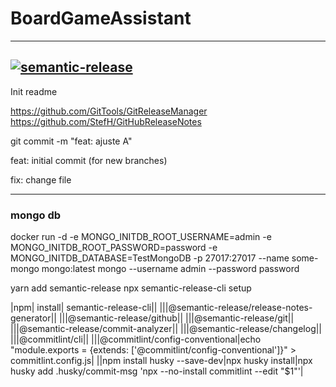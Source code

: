 # BoardGameAssistant
---
[![semantic-release](https://img.shields.io/badge/%20%20%F0%9F%93%A6%F0%9F%9A%80-semantic--release-e10079.svg)](https://github.com/semantic-release/semantic-release)
---

Init readme



https://github.com/GitTools/GitReleaseManager
https://github.com/StefH/GitHubReleaseNotes

 git commit -m "feat: ajuste A"
 
 feat: initial commit (for new branches)
 
 fix: change file

---
### mongo db
docker run -d  -e MONGO_INITDB_ROOT_USERNAME=admin -e MONGO_INITDB_ROOT_PASSWORD=password -e MONGO_INITDB_DATABASE=TestMongoDB   -p 27017:27017   --name some-mongo   mongo:latest
mongo --username admin --password password


yarn add semantic-release
npx semantic-release-cli setup

|npm| install| semantic-release-cli||
|||@semantic-release/release-notes-generator||
|||@semantic-release/github||
|||@semantic-release/git||
|||@semantic-release/commit-analyzer||
|||@semantic-release/changelog||
|||@commitlint/cli||
|||@commitlint/config-conventional|echo "module.exports = {extends: ['@commitlint/config-conventional']}" > commitlint.config.js|
||npm install husky --save-dev|npx husky install|npx husky add .husky/commit-msg 'npx --no-install commitlint --edit "$1"'|

